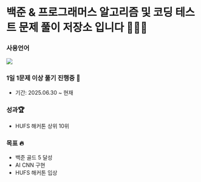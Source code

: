 # 백준 & 프로그래머스 알고리즘 및 코딩 테스트 문제 풀이 저장소 입니다 👨🏻‍💻

### 사용언어
<img src="https://img.shields.io/badge/python-3776AB?style=for-the-badge&logo=python&logoColor=white"><br>

### 1일 1문제 이상 풀기 진행중 🌱
- 기간: 2025.06.30 ~ 현재

### 성과🏆
- HUFS 해커톤 상위 10위
### 목표 🔥
- 백준 골드 5 달성
- AI CNN 구현
- HUFS 해커톤 입상
